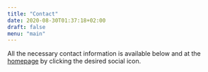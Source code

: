 ```yaml
---
title: "Contact"
date: 2020-08-30T01:37:18+02:00
draft: false
menu: "main"
---
```


All the necessary contact information is available below and at the [homepage](/) by clicking the desired social icon.
